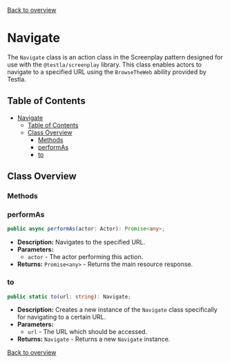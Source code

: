 [Back to overview](../../screenplay_elements.md)

# Navigate

The `Navigate` class is an action class in the Screenplay pattern designed for use with the `@testla/screenplay` library. This class enables actors to navigate to a specified URL using the `BrowseTheWeb` ability provided by Testla.

## Table of Contents

- [Navigate](#navigate)
  - [Table of Contents](#table-of-contents)
  - [Class Overview](#class-overview)
    - [Methods](#methods)
    - [performAs](#performas)
    - [to](#to)

## Class Overview

### Methods

### performAs

```typescript
public async performAs(actor: Actor): Promise<any>;
```

- **Description:** Navigates to the specified URL.
- **Parameters:**
  - `actor` - The actor performing this action.
- **Returns:** `Promise<any>` - Returns the main resource response.

### to

```typescript
public static to(url: string): Navigate;
```

- **Description:** Creates a new instance of the `Navigate` class specifically for navigating to a certain URL.
- **Parameters:**
  - `url` - The URL which should be accessed.
- **Returns:** `Navigate` - Returns a new `Navigate` instance.

[Back to overview](../../screenplay_elements.md)